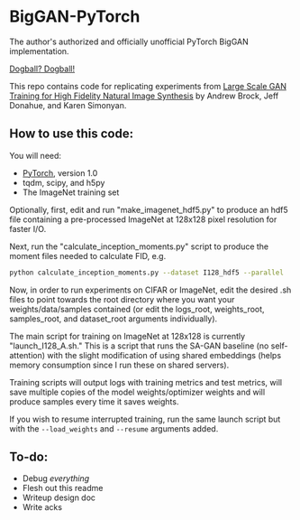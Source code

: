 # BigGAN-PyTorch
The author's authorized and officially unofficial PyTorch BigGAN implementation.

[Dogball? Dogball!](header_image.jpg?raw=true "Header")


This repo contains code for replicating experiments from [Large Scale GAN Training for High Fidelity Natural Image Synthesis](https://arxiv.org/abs/1809.11096) by Andrew Brock, Jeff Donahue, and Karen Simonyan.


## How to use this code:
You will need:

- [PyTorch](https://pytorch.org/), version 1.0
- tqdm, scipy, and h5py
- The ImageNet training set


Optionally, first, edit and run "make_imagenet_hdf5.py" to produce an hdf5 file containing a pre-processed ImageNet at 128x128 pixel resolution for faster I/O.

Next, run the "calculate_inception_moments.py" script to produce the moment files needed to calculate FID, e.g.

```sh
python calculate_inception_moments.py --dataset I128_hdf5 --parallel
```

Now, in order to run experiments on CIFAR or ImageNet, edit the desired .sh files to point towards the root directory where you want your weights/data/samples contained (or edit the logs_root, weights_root, samples_root, and dataset_root arguments individually).

The main script for training on ImageNet at 128x128 is currently "launch_I128_A.sh." This is a script that runs the SA-GAN baseline (no self-attention) with the slight modification of using shared embeddings (helps memory consumption since I run these on shared servers). 

Training scripts will output logs with training metrics and test metrics, will save multiple copies of the model weights/optimizer weights and will produce samples every time it saves weights.

If you wish to resume interrupted training, run the same launch script but with the `--load_weights` and `--resume` arguments added.

## To-do:
- Debug *everything*
- Flesh out this readme
- Writeup design doc
- Write acks 